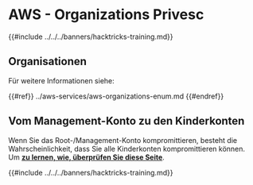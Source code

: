 # AWS - Organizations Privesc

{{#include ../../../banners/hacktricks-training.md}}

## Organisationen

Für weitere Informationen siehe:

{{#ref}}
../aws-services/aws-organizations-enum.md
{{#endref}}

## Vom Management-Konto zu den Kinderkonten

Wenn Sie das Root-/Management-Konto kompromittieren, besteht die Wahrscheinlichkeit, dass Sie alle Kinderkonten kompromittieren können.\
Um [**zu lernen, wie, überprüfen Sie diese Seite**](../#compromising-the-organization).

{{#include ../../../banners/hacktricks-training.md}}
